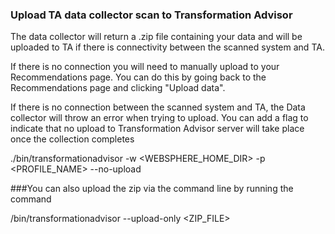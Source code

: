 ### Upload TA data collector scan to Transformation Advisor   

The data collector will return a .zip file containing your data and will be uploaded to TA if there is connectivity between the scanned system and TA.

If there is no connection you will need to manually upload to your Recommendations page. 
You can do this by going back to the Recommendations page and clicking "Upload data".

If there is no connection between the scanned system and TA, the Data collector will throw an error when trying to upload. 
You can add a flag to indicate that no upload to Transformation Advisor server will take place once the collection completes

./bin/transformationadvisor -w <WEBSPHERE_HOME_DIR> -p <PROFILE_NAME> --no-upload

###You can also upload the zip via the command line by running the command

/bin/transformationadvisor --upload-only <ZIP_FILE> 

